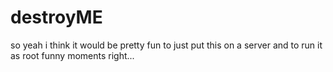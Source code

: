 # destroyME

so yeah 
i think it would be pretty fun to just put this on a server and to run it as root
funny moments right...